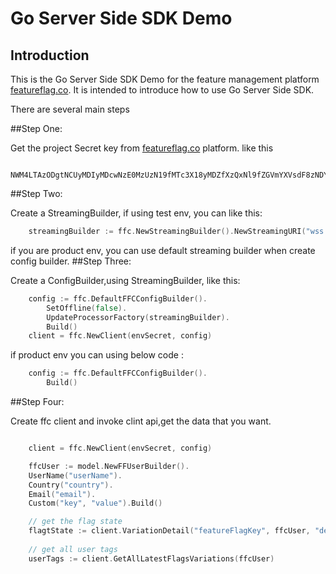 # Go Server Side SDK Demo

## Introduction

This is the Go Server Side SDK Demo for the feature management platform [featureflag.co](https://featureflag.co/). It is
intended to introduce how to use Go Server Side SDK.

There are several main steps


##Step One:

Get the project Secret key from  [featureflag.co](https://featureflag.co/) platform.
like this 
```
    NWM4LTAzODgtNCUyMDIyMDcwNzE0MzUzN19fMTc3X18yMDZfXzQxNl9fZGVmYXVsdF8zNDY2Yw
```
##Step Two:

Create a StreamingBuilder, if using test env, you can like this:
```go
	streamingBuilder := ffc.NewStreamingBuilder().NewStreamingURI("wss://api-dev.featureflag.co")
```
if you are product env, you can use default streaming builder when create config builder.
##Step Three:

Create a ConfigBuilder,using StreamingBuilder, like this:

```go
	config := ffc.DefaultFFCConfigBuilder().
		SetOffline(false).
		UpdateProcessorFactory(streamingBuilder).
		Build()
	client = ffc.NewClient(envSecret, config)
```

if product env you can using below code :

```go
    config := ffc.DefaultFFCConfigBuilder().
		Build()
```
##Step Four:

Create ffc client and invoke clint api,get the data that you want.

```go

    client = ffc.NewClient(envSecret, config)

    ffcUser := model.NewFFUserBuilder().
    UserName("userName").
    Country("country").
    Email("email").
    Custom("key", "value").Build()

    // get the flag state
    flagtState := client.VariationDetail("featureFlagKey", ffcUser, "defaultValue")
    
    // get all user tags
    userTags := client.GetAllLatestFlagsVariations(ffcUser)

```

